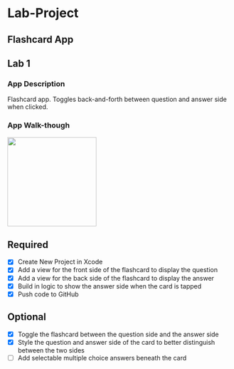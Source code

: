 # Lab-Project

## Flashcard App

## Lab 1

### App Description
Flashcard app. Toggles back-and-forth between question and answer side when clicked.

### App Walk-though
<img src=http://g.recordit.co/eplfDi5rKO.gif width=200><br>

## Required
- [x] Create New Project in Xcode
- [x] Add a view for the front side of the flashcard to display the question
- [x] Add a view for the back side of the flashcard to display the answer
- [x] Build in logic to show the answer side when the card is tapped
- [x] Push code to GitHub
## Optional
- [x] Toggle the flashcard between the question side and the answer side
- [x] Style the question and answer side of the card to better distinguish between the two sides
- [ ] Add selectable multiple choice answers beneath the card